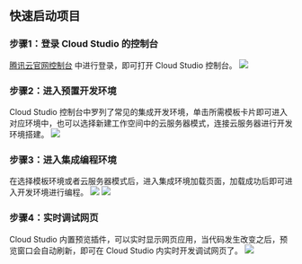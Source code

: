 ## 快速启动项目
### 步骤1：登录 Cloud Studio 的控制台
[腾讯云官网控制台](https://console.cloud.tencent.com/cloudstudio?buffet-config=413d814ff2&ticketId=132203) 中进行登录，即可打开 Cloud Studio 控制台。
![](https://qcloudimg.tencent-cloud.cn/raw/5534b3865d991112eb1a46e7b47b4f6a.png)
 
### 步骤2：进入预置开发环境
Cloud Studio 控制台中罗列了常见的集成开发环境，单击所需模板卡片即可进入对应环境中，也可以选择新建工作空间中的云服务器模式，连接云服务器进行开发环境搭建。
![](https://qcloudimg.tencent-cloud.cn/raw/996ee9e6ac171d49a2daf83b11066857.png)
 
### 步骤3：进入集成编程环境
在选择模板环境或者云服务器模式后，进入集成环境加载页面，加载成功后即可进入开发环境进行编程。
![](https://qcloudimg.tencent-cloud.cn/raw/8d08c7272f45bfde95cec7e316dde887.png)
![](https://qcloudimg.tencent-cloud.cn/raw/542f697cda255c5b1d14d6c20b051531.png)

### 步骤4：实时调试网页
Cloud Studio 内置预览插件，可以实时显示网页应用，当代码发生改变之后，预览窗口会自动刷新，即可在 Cloud Studio 内实时开发调试网页了。
![](https://qcloudimg.tencent-cloud.cn/raw/b2f9aa3b44592a30d270f5a8af8b29bc.png)
